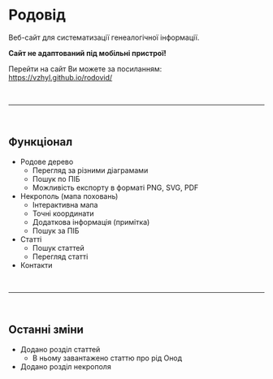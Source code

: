 # Родовід
Веб-сайт для систематизації генеалогічної інформації.

**Сайт не адаптований під мобільні пристрої!**

Перейти на сайт Ви можете за посиланням:  
https://vzhyl.github.io/rodovid/


<br>

---

<br>

## Функціонал
- Родове дерево
    - Перегляд за різними діаграмами
    - Пошук по ПІБ
    - Можливість експорту в форматі PNG, SVG, PDF  
- Некрополь (мапа поховань)
    - Інтерактивна мапа
    - Точні координати
    - Додаткова інформація (примітка)
    - Пошук за ПІБ
- Статті
    - Пошук статтей
    - Перегляд статті
- Контакти

<br>

---

<br>

## Останні зміни
- Додано розділ статтей
    - В ньому завантажено статтю про рід Онод
- Додано розділ некрополя